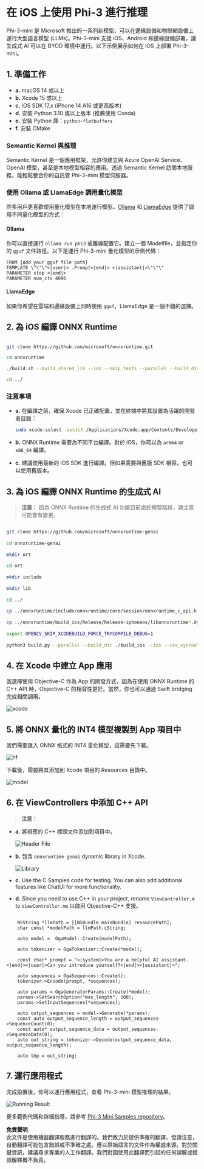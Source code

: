 # **在 iOS 上使用 Phi-3 進行推理**

Phi-3-mini 是 Microsoft 推出的一系列新模型，可以在邊緣設備和物聯網設備上運行大型語言模型 (LLMs)。Phi-3-mini 支援 iOS、Android 和邊緣設備部署，讓生成式 AI 可以在 BYOD 環境中運行。以下示例展示如何在 iOS 上部署 Phi-3-mini。

## **1. 準備工作**

- **a.** macOS 14 或以上
- **b.** Xcode 15 或以上
- **c.** iOS SDK 17.x (iPhone 14 A16 或更高版本)
- **d.** 安裝 Python 3.10 或以上版本 (推薦使用 Conda)
- **e.** 安裝 Python 庫：`python-flatbuffers`
- **f.** 安裝 CMake

### Semantic Kernel 與推理

Semantic Kernel 是一個應用框架，允許你建立與 Azure OpenAI Service、OpenAI 模型，甚至是本地模型相容的應用。透過 Semantic Kernel 訪問本地服務，能輕鬆整合你的自託管 Phi-3-mini 模型伺服器。

### 使用 Ollama 或 LlamaEdge 調用量化模型

許多用戶更喜歡使用量化模型在本地運行模型。[Ollama](https://ollama.com) 和 [LlamaEdge](https://llamaedge.com) 提供了調用不同量化模型的方式：

#### **Ollama**

你可以直接運行 `ollama run phi3` 或離線配置它。建立一個 Modelfile，並指定你的 `gguf` 文件路徑。以下是運行 Phi-3-mini 量化模型的示例代碼：

```gguf
FROM {Add your gguf file path}
TEMPLATE \"\"\"<|user|> .Prompt<|end|> <|assistant|>\"\"\"
PARAMETER stop <|end|>
PARAMETER num_ctx 4096
```

#### **LlamaEdge**

如果你希望在雲端和邊緣設備上同時使用 `gguf`，LlamaEdge 是一個不錯的選擇。

## **2. 為 iOS 編譯 ONNX Runtime**

```bash

git clone https://github.com/microsoft/onnxruntime.git

cd onnxruntime

./build.sh --build_shared_lib --ios --skip_tests --parallel --build_dir ./build_ios --ios --apple_sysroot iphoneos --osx_arch arm64 --apple_deploy_target 17.5 --cmake_generator Xcode --config Release

cd ../

```

### **注意事項**

- **a.** 在編譯之前，確保 Xcode 已正確配置，並在終端中將其設置為活躍的開發者目錄：

    ```bash
    sudo xcode-select -switch /Applications/Xcode.app/Contents/Developer
    ```

- **b.** ONNX Runtime 需要為不同平台編譯。對於 iOS，你可以為 `arm64` or `x86_64` 編譯。

- **c.** 建議使用最新的 iOS SDK 進行編譯。但如果需要與舊版 SDK 相容，也可以使用舊版本。

## **3. 為 iOS 編譯 ONNX Runtime 的生成式 AI**

> **注意：** 因為 ONNX Runtime 的生成式 AI 功能目前處於預覽階段，請注意可能會有變更。

```bash

git clone https://github.com/microsoft/onnxruntime-genai
 
cd onnxruntime-genai
 
mkdir ort
 
cd ort
 
mkdir include
 
mkdir lib
 
cd ../
 
cp ../onnxruntime/include/onnxruntime/core/session/onnxruntime_c_api.h ort/include
 
cp ../onnxruntime/build_ios/Release/Release-iphoneos/libonnxruntime*.dylib* ort/lib
 
export OPENCV_SKIP_XCODEBUILD_FORCE_TRYCOMPILE_DEBUG=1
 
python3 build.py --parallel --build_dir ./build_ios --ios --ios_sysroot iphoneos --ios_arch arm64 --ios_deployment_target 17.5 --cmake_generator Xcode --cmake_extra_defines CMAKE_XCODE_ATTRIBUTE_CODE_SIGNING_ALLOWED=NO

```

## **4. 在 Xcode 中建立 App 應用**

我選擇使用 Objective-C 作為 App 的開發方式，因為在使用 ONNX Runtime 的 C++ API 時，Objective-C 的相容性更好。當然，你也可以通過 Swift bridging 完成相關調用。

![xcode](../../../../../translated_images/xcode.6c67033ca85b703e80cc51ecaa681fbcb6ac63cc0c256705ac97bc9ca039c235.hk.png)

## **5. 將 ONNX 量化的 INT4 模型複製到 App 項目中**

我們需要匯入 ONNX 格式的 INT4 量化模型，這需要先下載。

![hf](../../../../../translated_images/hf.b99941885c6561bb3bcc0155d409e713db6d47b4252fb6991a08ffeefc0170ec.hk.png)

下載後，需要將其添加到 Xcode 項目的 Resources 目錄中。

![model](../../../../../translated_images/model.f0cb932ac2c7648211fbe5341ee1aa42b77cb7f956b6d9b084afb8fbf52927c7.hk.png)

## **6. 在 ViewControllers 中添加 C++ API**

> **注意：**

- **a.** 將相應的 C++ 標頭文件添加到項目中。

  ![Header File](../../../../../translated_images/head.2504a93b0be166afde6729fb193ebd14c5acb00a0bb6de1939b8a175b1f630fb.hk.png)

- **b.** 包含 `onnxruntime-genai` dynamic library in Xcode.

  ![Library](../../../../../translated_images/lib.86e12a925eb07e4e71a1466fa4f3ad27097e08505d25d34e98c33005d69b6f23.hk.png)

- **c.** Use the C Samples code for testing. You can also add additional features like ChatUI for more functionality.

- **d.** Since you need to use C++ in your project, rename `ViewController.m` to `ViewController.mm` 以啟用 Objective-C++ 支援。

```objc

    NSString *llmPath = [[NSBundle mainBundle] resourcePath];
    char const *modelPath = llmPath.cString;

    auto model =  OgaModel::Create(modelPath);

    auto tokenizer = OgaTokenizer::Create(*model);

    const char* prompt = "<|system|>You are a helpful AI assistant.<|end|><|user|>Can you introduce yourself?<|end|><|assistant|>";

    auto sequences = OgaSequences::Create();
    tokenizer->Encode(prompt, *sequences);

    auto params = OgaGeneratorParams::Create(*model);
    params->SetSearchOption("max_length", 100);
    params->SetInputSequences(*sequences);

    auto output_sequences = model->Generate(*params);
    const auto output_sequence_length = output_sequences->SequenceCount(0);
    const auto* output_sequence_data = output_sequences->SequenceData(0);
    auto out_string = tokenizer->Decode(output_sequence_data, output_sequence_length);
    
    auto tmp = out_string;

```

## **7. 運行應用程式**

完成設置後，你可以運行應用程式，查看 Phi-3-mini 模型推理的結果。

![Running Result](../../../../../translated_images/result.7ebd1fe614f809d776c46475275ec72e4ab898c4ec53ae62b29315c064ca6839.hk.jpg)

更多範例代碼和詳細指導，請參考 [Phi-3 Mini Samples repository](https://github.com/Azure-Samples/Phi-3MiniSamples/tree/main/ios)。

**免責聲明**:  
此文件是使用機器翻譯服務進行翻譯的。我們致力於提供準確的翻譯，但請注意，自動翻譯可能包含錯誤或不準確之處。應以原始語言的文件作為權威來源。對於關鍵資訊，建議尋求專業的人工作翻譯。我們對因使用此翻譯而引起的任何誤解或錯誤解釋概不負責。